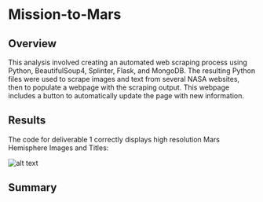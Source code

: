 # Mission-to-Mars

## Overview

This analysis involved creating an automated web scraping process using Python, BeautifulSoup4, Splinter, Flask, and MongoDB. The resulting Python files were used to scrape images and text from several NASA websites, then to populate a webpage with the scraping output. This webpage includes a button to automatically update the page with new information.  

## Results

The code for deliverable 1 correctly displays high resolution Mars Hemisphere Images and Titles:

![alt text](https://github.com/benniehana111/Mission-to-Mars/tree/main/images/Mars_Page_v0.png?raw=true)

## Summary




